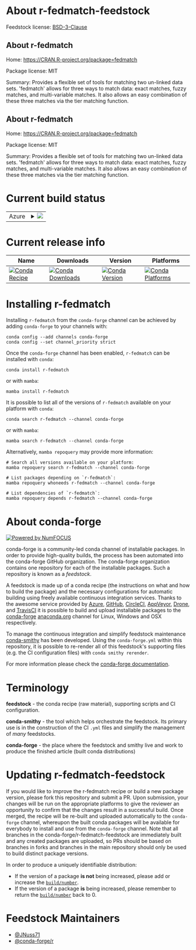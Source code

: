 About r-fedmatch-feedstock
==========================

Feedstock license: [BSD-3-Clause](https://github.com/conda-forge/r-fedmatch-feedstock/blob/main/LICENSE.txt)


About r-fedmatch
----------------

Home: https://CRAN.R-project.org/package=fedmatch

Package license: MIT

Summary: Provides a flexible set of tools for matching two un-linked data sets. 'fedmatch' allows for three ways to match data: exact matches, fuzzy matches, and multi-variable matches. It also allows an easy combination of these three matches via the tier matching function.

About r-fedmatch
----------------

Home: https://CRAN.R-project.org/package=fedmatch

Package license: MIT

Summary: Provides a flexible set of tools for matching two un-linked data sets. 'fedmatch' allows for three ways to match data: exact matches, fuzzy matches, and multi-variable matches. It also allows an easy combination of these three matches via the tier matching function.

Current build status
====================


<table>
    
  <tr>
    <td>Azure</td>
    <td>
      <details>
        <summary>
          <a href="https://dev.azure.com/conda-forge/feedstock-builds/_build/latest?definitionId=22785&branchName=main">
            <img src="https://dev.azure.com/conda-forge/feedstock-builds/_apis/build/status/r-fedmatch-feedstock?branchName=main">
          </a>
        </summary>
        <table>
          <thead><tr><th>Variant</th><th>Status</th></tr></thead>
          <tbody><tr>
              <td>linux_64</td>
              <td>
                <a href="https://dev.azure.com/conda-forge/feedstock-builds/_build/latest?definitionId=22785&branchName=main">
                  <img src="https://dev.azure.com/conda-forge/feedstock-builds/_apis/build/status/r-fedmatch-feedstock?branchName=main&jobName=linux&configuration=linux%20linux_64_" alt="variant">
                </a>
              </td>
            </tr><tr>
              <td>osx_64</td>
              <td>
                <a href="https://dev.azure.com/conda-forge/feedstock-builds/_build/latest?definitionId=22785&branchName=main">
                  <img src="https://dev.azure.com/conda-forge/feedstock-builds/_apis/build/status/r-fedmatch-feedstock?branchName=main&jobName=osx&configuration=osx%20osx_64_" alt="variant">
                </a>
              </td>
            </tr><tr>
              <td>win_64</td>
              <td>
                <a href="https://dev.azure.com/conda-forge/feedstock-builds/_build/latest?definitionId=22785&branchName=main">
                  <img src="https://dev.azure.com/conda-forge/feedstock-builds/_apis/build/status/r-fedmatch-feedstock?branchName=main&jobName=win&configuration=win%20win_64_" alt="variant">
                </a>
              </td>
            </tr>
          </tbody>
        </table>
      </details>
    </td>
  </tr>
</table>

Current release info
====================

| Name | Downloads | Version | Platforms |
| --- | --- | --- | --- |
| [![Conda Recipe](https://img.shields.io/badge/recipe-r--fedmatch-green.svg)](https://anaconda.org/conda-forge/r-fedmatch) | [![Conda Downloads](https://img.shields.io/conda/dn/conda-forge/r-fedmatch.svg)](https://anaconda.org/conda-forge/r-fedmatch) | [![Conda Version](https://img.shields.io/conda/vn/conda-forge/r-fedmatch.svg)](https://anaconda.org/conda-forge/r-fedmatch) | [![Conda Platforms](https://img.shields.io/conda/pn/conda-forge/r-fedmatch.svg)](https://anaconda.org/conda-forge/r-fedmatch) |

Installing r-fedmatch
=====================

Installing `r-fedmatch` from the `conda-forge` channel can be achieved by adding `conda-forge` to your channels with:

```
conda config --add channels conda-forge
conda config --set channel_priority strict
```

Once the `conda-forge` channel has been enabled, `r-fedmatch` can be installed with `conda`:

```
conda install r-fedmatch
```

or with `mamba`:

```
mamba install r-fedmatch
```

It is possible to list all of the versions of `r-fedmatch` available on your platform with `conda`:

```
conda search r-fedmatch --channel conda-forge
```

or with `mamba`:

```
mamba search r-fedmatch --channel conda-forge
```

Alternatively, `mamba repoquery` may provide more information:

```
# Search all versions available on your platform:
mamba repoquery search r-fedmatch --channel conda-forge

# List packages depending on `r-fedmatch`:
mamba repoquery whoneeds r-fedmatch --channel conda-forge

# List dependencies of `r-fedmatch`:
mamba repoquery depends r-fedmatch --channel conda-forge
```


About conda-forge
=================

[![Powered by
NumFOCUS](https://img.shields.io/badge/powered%20by-NumFOCUS-orange.svg?style=flat&colorA=E1523D&colorB=007D8A)](https://numfocus.org)

conda-forge is a community-led conda channel of installable packages.
In order to provide high-quality builds, the process has been automated into the
conda-forge GitHub organization. The conda-forge organization contains one repository
for each of the installable packages. Such a repository is known as a *feedstock*.

A feedstock is made up of a conda recipe (the instructions on what and how to build
the package) and the necessary configurations for automatic building using freely
available continuous integration services. Thanks to the awesome service provided by
[Azure](https://azure.microsoft.com/en-us/services/devops/), [GitHub](https://github.com/),
[CircleCI](https://circleci.com/), [AppVeyor](https://www.appveyor.com/),
[Drone](https://cloud.drone.io/welcome), and [TravisCI](https://travis-ci.com/)
it is possible to build and upload installable packages to the
[conda-forge](https://anaconda.org/conda-forge) [anaconda.org](https://anaconda.org/)
channel for Linux, Windows and OSX respectively.

To manage the continuous integration and simplify feedstock maintenance
[conda-smithy](https://github.com/conda-forge/conda-smithy) has been developed.
Using the ``conda-forge.yml`` within this repository, it is possible to re-render all of
this feedstock's supporting files (e.g. the CI configuration files) with ``conda smithy rerender``.

For more information please check the [conda-forge documentation](https://conda-forge.org/docs/).

Terminology
===========

**feedstock** - the conda recipe (raw material), supporting scripts and CI configuration.

**conda-smithy** - the tool which helps orchestrate the feedstock.
                   Its primary use is in the construction of the CI ``.yml`` files
                   and simplify the management of *many* feedstocks.

**conda-forge** - the place where the feedstock and smithy live and work to
                  produce the finished article (built conda distributions)


Updating r-fedmatch-feedstock
=============================

If you would like to improve the r-fedmatch recipe or build a new
package version, please fork this repository and submit a PR. Upon submission,
your changes will be run on the appropriate platforms to give the reviewer an
opportunity to confirm that the changes result in a successful build. Once
merged, the recipe will be re-built and uploaded automatically to the
`conda-forge` channel, whereupon the built conda packages will be available for
everybody to install and use from the `conda-forge` channel.
Note that all branches in the conda-forge/r-fedmatch-feedstock are
immediately built and any created packages are uploaded, so PRs should be based
on branches in forks and branches in the main repository should only be used to
build distinct package versions.

In order to produce a uniquely identifiable distribution:
 * If the version of a package **is not** being increased, please add or increase
   the [``build/number``](https://docs.conda.io/projects/conda-build/en/latest/resources/define-metadata.html#build-number-and-string).
 * If the version of a package **is** being increased, please remember to return
   the [``build/number``](https://docs.conda.io/projects/conda-build/en/latest/resources/define-metadata.html#build-number-and-string)
   back to 0.

Feedstock Maintainers
=====================

* [@JNuss71](https://github.com/JNuss71/)
* [@conda-forge/r](https://github.com/conda-forge/r/)

